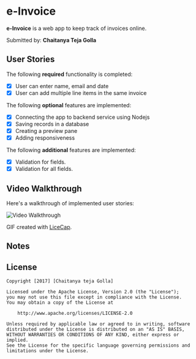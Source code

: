 # e-Invoice

**e-Invoice** is a web app to keep track of invoices online.

Submitted by: **Chaitanya Teja Golla**


## User Stories

The following **required** functionality is completed:

- [X] User can enter name, email and date
- [X] User can add multiple line items in the same invoice

The following **optional** features are implemented:

- [X] Connecting the app to backend service using Nodejs
- [X] Saving records in a database
- [X] Creating a preview pane
- [X] Adding responsiveness

The following **additional** features are implemented:

- [X] Validation for fields.
- [X] Validation for all fields.

## Video Walkthrough

Here's a walkthrough of implemented user stories:

<img src='https://media.giphy.com/media/26FlteJvGU6mgLS7K/giphy.gif' title='Video Walkthrough' width='' alt='Video Walkthrough' />

GIF created with [LiceCap](http://www.cockos.com/licecap/).

## Notes


## License

    Copyright [2017] [Chaitanya teja Golla]

    Licensed under the Apache License, Version 2.0 (the "License");
    you may not use this file except in compliance with the License.
    You may obtain a copy of the License at

        http://www.apache.org/licenses/LICENSE-2.0

    Unless required by applicable law or agreed to in writing, software
    distributed under the License is distributed on an "AS IS" BASIS,
    WITHOUT WARRANTIES OR CONDITIONS OF ANY KIND, either express or implied.
    See the License for the specific language governing permissions and
    limitations under the License.
